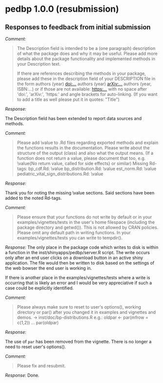 # pedbp 1.0.0 (resubmission)

## Responses to feedback from initial submission

_Comment:_

> The Description field is intended to be a (one paragraph) description of what
> the package does and why it may be useful. Please add more details about the
> package functionality and implemented methods in your Description text.
>
> If there are references describing the methods in your package, please
> add these in the description field of your DESCRIPTION file in the form
> authors (year) <doi:...>
> authors (year) <arXiv:...>
> authors (year, ISBN:...)
> or if those are not available: <https:...>
> with no space after 'doi:', 'arXiv:', 'https:' and angle brackets for
> auto-linking.
> (If you want to add a title as well please put it in quotes: "Title")

  _Response:_

  The Description field has been extended to report data sources and methods.

_Comment:_
> Please add \value to .Rd files regarding exported methods and explain
> the functions results in the documentation. Please write about the
> structure of the output (class) and also what the output means. (If a
> function does not return a value, please document that too, e.g.
> \value{No return value, called for side effects} or similar)
> Missing Rd-tags:
>       bp_cdf.Rd: \value
>       bp_distribution.Rd: \value
>       est_norm.Rd: \value
>       pediatric_vital_sign_distributions.Rd: \value

  _Response:_

  Thank you for noting the missing \value sections.  Said sections have been
  added to the noted Rd-tags.


_Comment:_
> Please ensure that your functions do not write by default or in your
> examples/vignettes/tests in the user's home filespace (including the
> package directory and getwd()). This is not allowed by CRAN policies.
> Please omit any default path in writing functions. In your
> examples/vignettes/tests you can write to tempdir().

  _Response:_
  The only place in the package code which writes to disk is within a function
  in the inst/shinyapps/pedbp/server.R script.  The write occurs only after an
  end user clicks on a download button in an active shiny application. The file
  would then be written to disk based on the settings of the web bowser the
  end user is working in.

  If there is another place in the examples/vignettes/tests where a write is
  occurring that is likely an error and I would be very appreciative if such a
  case could be explicitly identified.

_Comment:_
> Please always make sure to reset to user's options(), working directory
> or par() after you changed it in examples and vignettes and demos. ->
> inst/doc/bp-distributions.R
> e.g.:
> oldpar <- par(mfrow = c(1,2))
> ...
> par(oldpar)

  _Response:_

  The use of `par` has been removed from the vignette.  There is no longer a
  need to reset user's options().

_Comment:_
> Please fix and resubmit.

  _Response:_
  Done.

